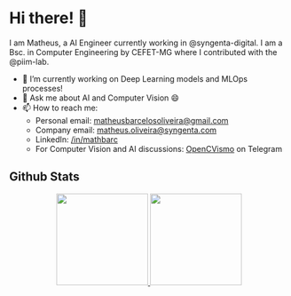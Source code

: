 # Hi there! 👋

I am Matheus, a AI Engineer currently working in @syngenta-digital. I am a Bsc. in Computer Engineering by CEFET-MG where I contributed with the @piim-lab. 

- 🔭 I’m currently working on Deep Learning models and MLOps processes!
- 💬 Ask me about AI and Computer Vision 😄
- 📫 How to reach me: 
  - Personal email: <a href=mailto:matheusbarcelosoliveira@gmail.com>matheusbarcelosoliveira@gmail.com</a>
  - Company email: <a href=mailto:matheus.oliveira@syngenta.com>matheus.oliveira@syngenta.com</a>
  - LinkedIn: <a href=https://www.linkedin.com/in/mathbarc>/in/mathbarc</a>
  - For Computer Vision and AI discussions: [OpenCVismo](https://t.me/opencvBrasil) on Telegram


## Github Stats
<center>
<a href="#">
  <img src="https://github-readme-stats.vercel.app/api?username=mathbarc&show_icons=true&count_private=true&theme=dark" height="165">
  <img src="https://github-readme-stats.vercel.app/api/top-langs/?username=mathbarc&theme=dark&layout=compact&hide=css,html,jupyter%20notebook" height = "165">
</a>
</center>
